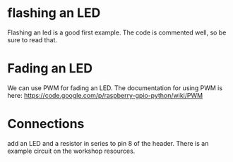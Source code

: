 # flashing an LED

Flashing an led is a good first example. The code is commented well, so be sure to read that.

# Fading an LED

We can use PWM for fading an LED. The documentation for using PWM is here: 
https://code.google.com/p/raspberry-gpio-python/wiki/PWM

# Connections

add an LED and a resistor in series to pin 8 of the header. There is an example circuit on the workshop resources.
